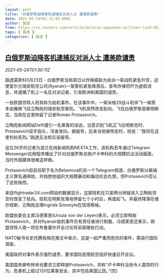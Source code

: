```yaml
---
layout: post
title: "白俄罗斯迫降客机逮捕反对派人士 遭美欧谴责"
date: 2021-05-24T01:31:03.000Z
author: 路透
from: https://cn.reuters.com/article/belarus-opponent-airliner-land-0524-idCNKCS2D502Z
tags: [ 路透 ]
categories: [ 路透 ]
---
```

<!--1621819863000-->
[白俄罗斯迫降客机逮捕反对派人士 遭美欧谴责](https://cn.reuters.com/article/belarus-opponent-airliner-land-0524-idCNKCS2D502Z)
------

<div>
<div><i>2021-05-24T01:30:11Z</i></div><p>路透莫斯科5月23日 - 白俄罗斯当局周日以炸弹威胁为由派一架战机紧急升空，迫使爱尔兰瑞安航空公司(Ryanair)一架客机紧急降落后，宣布炸弹恐吓为虚假消息，并逮捕了机上一名反对派记者，引发欧洲和美国的谴责。</p><p>一些欧盟领导人将其称为劫机事件。在该事件中，一架米格29战斗机伴飞一架原本由雅典飞往立陶宛的瑞安航空客机。飞机突然改变航向，飞往白俄罗斯首都明斯克，当局在这里拘留了记者Roman Protasevich。</p><p>立陶宛新闻网站Delfi援引一名乘客的话说，当意识到飞机正飞往明斯克时，Protasevich双手抱头，浑身发抖。据报导，后来当他被带走时，他说：“我将在这里判处死刑。”路透无法核实该报导。</p><p>这位26岁的记者为波兰在线新闻机构NEXTA工作，该机构去年通过Telegram Messenger应用程序播出了针对白俄罗斯总统卢卡申科的大规模抗议活动画面，当时外国媒体很难这样做。</p><p>Protasevich目前任职于名为Belamova的另一个Telegram频道，白俄罗斯以极端主义罪名通缉他，并指控他组织大规模暴动和煽动社会仇恨，但Protasevich否认了这些指控。</p><p>来自flightradar24.com网站的数据显示，这架班机在只差两分钟就进入立陶宛领空时改变了航向。班机在明斯克落地停留七个小时后，再度起飞，并最终降落在维尔纽斯，立陶宛总理Ingrida Simonyte在现场等候。</p><p>欧盟执委会主席冯德莱恩(Ursula von der Leyen)表示，必须立即释放Protasevich，并对Ryanair劫机事件负有责任者进行制裁，冯德莱恩还表示，欧盟领导人周一将在布鲁塞尔开会讨论将采取哪些行动。</p><p>NATO秘书长史托腾伯格在推文中表示，这是一起严重而危险的事件，需进行国际调查。</p><p>美国政府对事件表示强烈谴责，要求国际民用航空组织快速召开会议。</p><p>美国国务卿布林肯也要求立即释放Protasevich，并称“卢卡申科当局令人震惊的行为，危害机上超过120位乘客安全，其中包括美国公民。”(完)</p>
</div>
